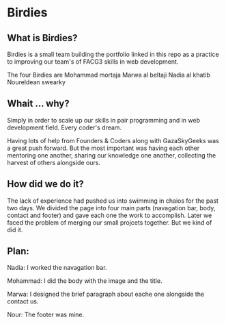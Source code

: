 # Birdies

## What is Birdies?
Birdies is a small team building the portfolio linked in this repo as a practice to improving our team's of FACG3 skills in web development.

The four Birdies are
Mohammad mortaja
Marwa al beltaji
Nadia al khatib
Noureldean swearky

## Whait ... why?
Simply in order to scale up our skills in pair programming and in web development field. Every coder's dream.

Having lots of help from Founders & Coders along with GazaSkyGeeks was a great push forward. But the most important was having each other mentoring one another, sharing our knowledge one another, collecting the harvest of others alongside ours.


## How did we do it?
The lack of experience had pushed us into swimming in chaios for the past two days. We divided the page into four main parts (navagation bar, body, contact and footer) and gave each one the work to accomplish. Later we faced the problem of merging our small projcets together. But we kind of did it.

## Plan:
Nadia: I worked the navagation bar.

Mohammad: I did the body with the image and the title.

Marwa: I designed the brief paragraph about eache one alongside the contact us.

Nour: The footer was mine.
